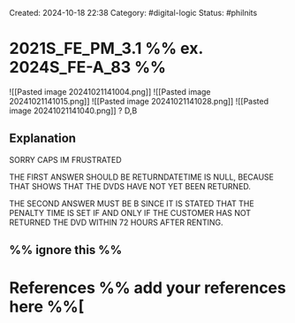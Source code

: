 Created: 2024-10-18 22:38
Category: #digital-logic 
Status: #philnits



# 2021S_FE_PM_3.1 %% ex. 2024S_FE-A_83 %%
![[Pasted image 20241021141004.png]]
![[Pasted image 20241021141015.png]]
![[Pasted image 20241021141028.png]]
![[Pasted image 20241021141040.png]]
? 
D,B
## Explanation

SORRY CAPS IM FRUSTRATED

THE FIRST ANSWER SHOULD BE RETURNDATETIME IS NULL, BECAUSE THAT SHOWS THAT THE DVDS HAVE NOT YET BEEN RETURNED.

THE SECOND ANSWER MUST BE B SINCE IT IS STATED THAT THE PENALTY TIME IS SET IF AND ONLY IF THE CUSTOMER HAS NOT RETURNED THE DVD WITHIN 72 HOURS AFTER RENTING.




%% ignore this %%
---









# References %% add your references here %%[
